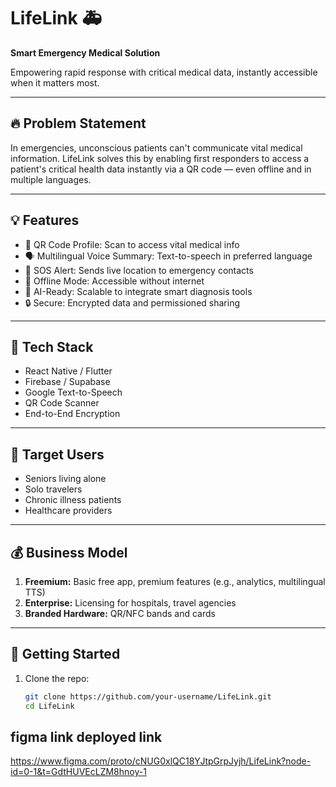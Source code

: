 # LifeLink 🚑

**Smart Emergency Medical Solution**

Empowering rapid response with critical medical data, instantly accessible when it matters most.

---

## 🔥 Problem Statement

In emergencies, unconscious patients can't communicate vital medical information. LifeLink solves this by enabling first responders to access a patient's critical health data instantly via a QR code — even offline and in multiple languages.

---

## 💡 Features

- 🔗 QR Code Profile: Scan to access vital medical info
- 🗣️ Multilingual Voice Summary: Text-to-speech in preferred language
- 📍 SOS Alert: Sends live location to emergency contacts
- 📶 Offline Mode: Accessible without internet
- 🧠 AI-Ready: Scalable to integrate smart diagnosis tools
- 🔒 Secure: Encrypted data and permissioned sharing

---

## 📲 Tech Stack

- React Native / Flutter
- Firebase / Supabase
- Google Text-to-Speech
- QR Code Scanner
- End-to-End Encryption

---


## 🏥 Target Users

- Seniors living alone
- Solo travelers
- Chronic illness patients
- Healthcare providers

---

## 💰 Business Model

1. **Freemium:** Basic free app, premium features (e.g., analytics, multilingual TTS)
2. **Enterprise:** Licensing for hospitals, travel agencies
3. **Branded Hardware:** QR/NFC bands and cards

---

## 🚀 Getting Started

1. Clone the repo:
   ```bash
   git clone https://github.com/your-username/LifeLink.git
   cd LifeLink


## figma link deployed link
https://www.figma.com/proto/cNUG0xlQC18YJtpGrpJyjh/LifeLink?node-id=0-1&t=GdtHUVEcLZM8hnoy-1
